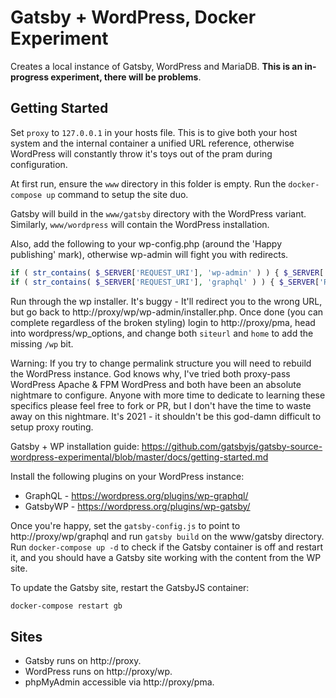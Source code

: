 # Gatsby + WordPress, Docker Experiment
Creates a local instance of Gatsby, WordPress and MariaDB. **This is an in-progress experiment, there will be problems**.

## Getting Started
Set `proxy` to `127.0.0.1` in your hosts file. This is to give both your host system and the internal container a unified URL reference, otherwise WordPress will constantly throw it's toys out of the pram during configuration.

At first run, ensure the `www` directory in this folder is empty. Run the `docker-compose up` command to setup the site duo.

Gatsby will build in the `www/gatsby` directory with the WordPress variant. Similarly, `www/wordpress` will contain the WordPress installation.

Also, add the following to your wp-config.php (around the 'Happy publishing' mark), otherwise wp-admin will fight you with redirects.

```php
if ( str_contains( $_SERVER['REQUEST_URI'], 'wp-admin' ) ) { $_SERVER['REQUEST_URI'] = '/wp' . $_SERVER['REQUEST_URI']; }
if ( str_contains( $_SERVER['REQUEST_URI'], 'graphql' ) ) { $_SERVER['REQUEST_URI'] = '/wp' . $_SERVER['REQUEST_URI']; }
```

Run through the wp installer. It's buggy - It'll redirect you to the wrong URL, but go back to http://proxy/wp/wp-admin/installer.php. Once done (you can complete regardless of the broken styling) login to http://proxy/pma, head into wordpress/wp_options, and change both `siteurl` and `home` to add the missing `/wp` bit. 

Warning: If you try to change permalink structure you will need to rebuild the WordPress instance. God knows why, I've tried both proxy-pass WordPress Apache & FPM WordPress and both have been an absolute nightmare to configure. Anyone with more time to dedicate to learning these specifics please feel free to fork or PR, but I don't have the time to waste away on this nightmare. It's 2021 - it shouldn't be this god-damn difficult to setup proxy routing.

Gatsby + WP installation guide: https://github.com/gatsbyjs/gatsby-source-wordpress-experimental/blob/master/docs/getting-started.md

Install the following plugins on your WordPress instance:
- GraphQL - https://wordpress.org/plugins/wp-graphql/
- GatsbyWP - https://wordpress.org/plugins/wp-gatsby/

Once you're happy, set the `gatsby-config.js` to point to http://proxy/wp/graphql and run `gatsby build` on the www/gatsby directory. Run `docker-compose up -d` to check if the Gatsby container is off and restart it, and you should have a Gatsby site working with the content from the WP site.

To update the Gatsby site, restart the GatsbyJS container:
```bash
docker-compose restart gb
```

## Sites
* Gatsby runs on http://proxy.
* WordPress runs on http://proxy/wp.
* phpMyAdmin accessible via http://proxy/pma.

